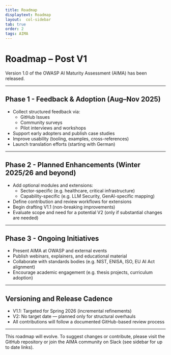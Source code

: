 ```yaml
---
title: Roadmap
displaytext: Roadmap
layout:  col-sidebar
tab: true
order: 2
tags: AIMA
---
```


# Roadmap – Post V1

Version 1.0 of the OWASP AI Maturity Assessment (AIMA) has been released.

---

## Phase 1 - Feedback & Adoption (Aug–Nov 2025)

- Collect structured feedback via:
    - GitHub Issues
    - Community surveys
    - Pilot interviews and workshops
- Support early adopters and publish case studies
- Improve usability (tooling, examples, cross-references)
- Launch translation efforts (starting with German)

---

## Phase 2 - Planned Enhancements (Winter 2025/26 and beyond)

- Add optional modules and extensions:
    - Sector-specific (e.g. healthcare, critical infrastructure)
    - Capability-specific (e.g. LLM Security, GenAI-specific mapping)
- Define contribution and review workflows for extensions
- Begin drafting V1.1 (non-breaking improvements)
- Evaluate scope and need for a potential V2 (only if substantial changes are needed)

---

## Phase 3 - Ongoing Initiatives

- Present AIMA at OWASP and external events
- Publish webinars, explainers, and educational material
- Collaborate with standards bodies (e.g. NIST, ENISA, ISO, EU AI Act alignment)
- Encourage academic engagement (e.g. thesis projects, curriculum adoption)

---

## Versioning and Release Cadence

- V1.1: Targeted for Spring 2026 (incremental refinements)
- V2: No target date — planned only for structural overhauls
- All contributions will follow a documented GitHub-based review process

---

This roadmap will evolve. To suggest changes or contribute, please visit the GitHub repository or join the AIMA community on Slack (see sidebar for up to date links).
